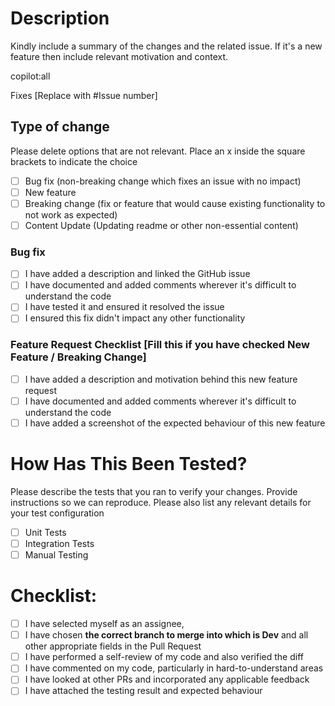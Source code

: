 # Description

Kindly include a summary of the changes and the related issue. If it's a new feature then  include relevant motivation and context. 

<!-- NOTICE!!

Dont remove copilot:all It is used to generate an automatic changelog
-->
copilot:all

Fixes [Replace with #Issue number]

## Type of change

Please delete options that are not relevant. Place an x inside the square brackets to indicate the choice

- [ ] Bug fix (non-breaking change which fixes an issue with no impact)
- [ ] New feature
- [ ] Breaking change (fix or feature that would cause existing functionality to not work as expected)
- [ ] Content Update (Updating readme or other non-essential content)

### Bug fix

- [ ] I have added a description and linked the GitHub issue
- [ ] I have documented and added comments wherever it's difficult to understand the code
- [ ] I have tested it and ensured it resolved the issue
- [ ] I ensured this fix didn't impact any other functionality

### Feature Request Checklist [Fill this if you have checked New Feature / Breaking Change]

- [ ] I have added a description and motivation behind this new feature request
- [ ] I have documented and added comments wherever it's difficult to understand the code
- [ ] I have added a screenshot of the expected behaviour of this new feature

<!--
For Breaking Change, we will do complete testing and this PR takes time to merge into Dev Branch 
-->

# How Has This Been Tested?

Please describe the tests that you ran to verify your changes. Provide instructions so we can reproduce. Please also list any relevant details for your test configuration

- [ ] Unit Tests
- [ ] Integration Tests
- [ ] Manual Testing

# Checklist:

- [ ] I have selected myself as an assignee,
- [ ] I have chosen **the correct branch to merge into which is Dev** and all other appropriate fields in the Pull Request
- [ ] I have performed a self-review of my code and also verified the diff
- [ ] I have commented on my code, particularly in hard-to-understand areas
- [ ] I have looked at other PRs and incorporated any applicable feedback
- [ ] I have attached the testing result and expected behaviour
